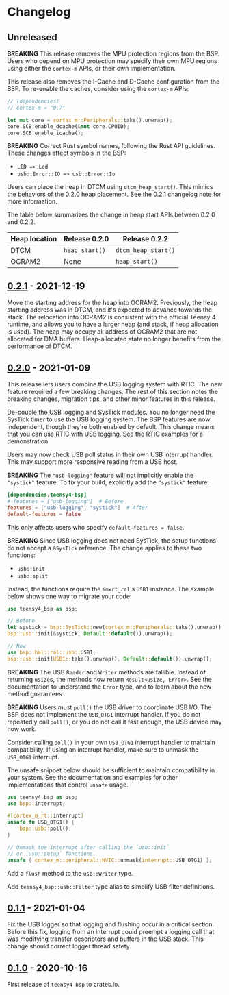 # Changelog

## Unreleased

**BREAKING** This release removes the MPU protection regions from the BSP. Users who depend
on MPU protection may specify their own MPU regions using either the `cortex-m`
APIs, or their own implementation.

This release also removes the I-Cache and D-Cache configuration from the BSP.
To re-enable the caches, consider using the `cortex-m` APIs:

```rust
// [dependencies]
// cortex-m = "0.7"

let mut core = cortex_m::Peripherals::take().unwrap();
core.SCB.enable_dcache(&mut core.CPUID);
core.SCB.enable_icache();
```

**BREAKING** Correct Rust symbol names, following the Rust API guidelines.
These changes affect symbols in the BSP:

- `LED => Led`
- `usb::Error::IO => usb::Error::Io`

Users can place the heap in DTCM using `dtcm_heap_start()`. This mimics the
behaviors of the 0.2.0 heap placement. See the 0.2.1 changelog note for more
information.

The table below summarizes the change in heap start APIs between 0.2.0 and
0.2.2.

| Heap location | Release 0.2.0  |    Release 0.2.2    |
| ------------- | -------------- | ------------------- |
|     DTCM      | `heap_start()` | `dtcm_heap_start()` |
|    OCRAM2     |     None       |    `heap_start()`   |


## [0.2.1] - 2021-12-19

Move the starting address for the heap into OCRAM2. Previously, the heap
starting address was in DTCM, and it's expected to advance towards the stack.
The relocation into OCRAM2 is consistent with the official Teensy 4 runtime, and
allows you to have a larger heap (and stack, if heap allocation is used). The
heap may occupy all address of OCRAM2 that are not allocated for DMA buffers.
Heap-allocated state no longer benefits from the performance of DTCM.

## [0.2.0] - 2021-01-09

This release lets users combine the USB logging system with RTIC. The new
feature required a few breaking changes. The rest of this section notes
the breaking changes, migration tips, and other minor features in this
release.

De-couple the USB logging and SysTick modules. You no longer need the SysTick
timer to use the USB logging system. The BSP features are now independent,
though they're both enabled by default. This change means that you can use
RTIC with USB logging. See the RTIC examples for a demonstration.

Users may now check USB poll status in their own USB interrupt handler. This
may support more responsive reading from a USB host.

**BREAKING** The `"usb-logging"` feature will not implicitly enable the
`"systick"` feature. To fix your build, explicitly add the `"systick"` feature:

```toml
[dependencies.teensy4-bsp]
# features = ["usb-logging"]  # Before
features = ["usb-logging", "systick"]  # After
default-features = false
```

This only affects users who specify `default-features = false`.

**BREAKING** Since USB logging does not need SysTick, the setup functions
do not accept a `&SysTick` reference. The change applies to these two
functions:

- `usb::init`
- `usb::split`

Instead, the functions require the `imxrt_ral`'s `USB1` instance. The example
below shows one way to migrate your code:

```rust
use teensy4_bsp as bsp;

// Before
let systick = bsp::SysTick::new(cortex_m::Peripherals::take().unwrap().SYST);
bsp::usb::init(&systick, Default::default()).unwrap();

// Now
use bsp::hal::ral::usb::USB1;
bsp::usb::init(USB1::take().unwrap(), Default::default()).unwrap();
```

**BREAKING** The USB `Reader` and `Writer` methods are fallible. Instead of
returning `usize`s, the methods now return `Result<usize, Error>`. See the
documentation to understand the `Error` type, and to learn about the new
method guarantees.

**BREAKING** Users must `poll()` the USB driver to coordinate USB I/O. The BSP
does not implement the `USB_OTG1` interrupt handler. If you do not 
repeatedly call `poll()`, or you do not call it fast enough, the USB device may
now work.

Consider calling `poll()` in your own `USB_OTG1` interrupt handler to maintain
compatibility. If using an interrupt handler, make sure to unmask the `USB_OTG1`
interrupt.

The unsafe snippet below should be sufficient to maintain compatibility in your
system. See the documentation and examples for other implementations that control
`unsafe` usage.

```rust
use teensy4_bsp as bsp;
use bsp::interrupt;

#[cortex_m_rt::interrupt]
unsafe fn USB_OTG1() {
    bsp::usb::poll();
}

// Unmask the interrupt after calling the `usb::init`
// or `usb::setup` functions.
unsafe { cortex_m::peripheral::NVIC::unmask(interrupt::USB_OTG1) };
```

Add a `flush` method to the `usb::Writer` type.

Add `teensy4_bsp::usb::Filter` type alias to simplify USB filter definitions.

## [0.1.1] - 2021-01-04

Fix the USB logger so that logging and flushing occur in a critical section.
Before this fix, logging from an interrupt could preempt a logging call that
was modifying transfer descriptors and buffers in the USB stack. This change
should correct logger thread safety.

## [0.1.0] - 2020-10-16

First release of `teensy4-bsp` to crates.io.

[0.2.1]: https://github.com/mciantyre/teensy4-rs/compare/teensy4-bsp-0.2.0...teensy4-bsp-0.2.1
[0.2.0]: https://github.com/mciantyre/teensy4-rs/compare/teensy4-bsp-0.1.1...teensy4-bsp-0.2.0
[0.1.1]: https://github.com/mciantyre/teensy4-rs/compare/teensy4-bsp-0.1.0...teensy4-bsp-0.1.1
[0.1.0]: https://github.com/mciantyre/teensy4-rs/releases/tag/teensy4-bsp-0.1.0
